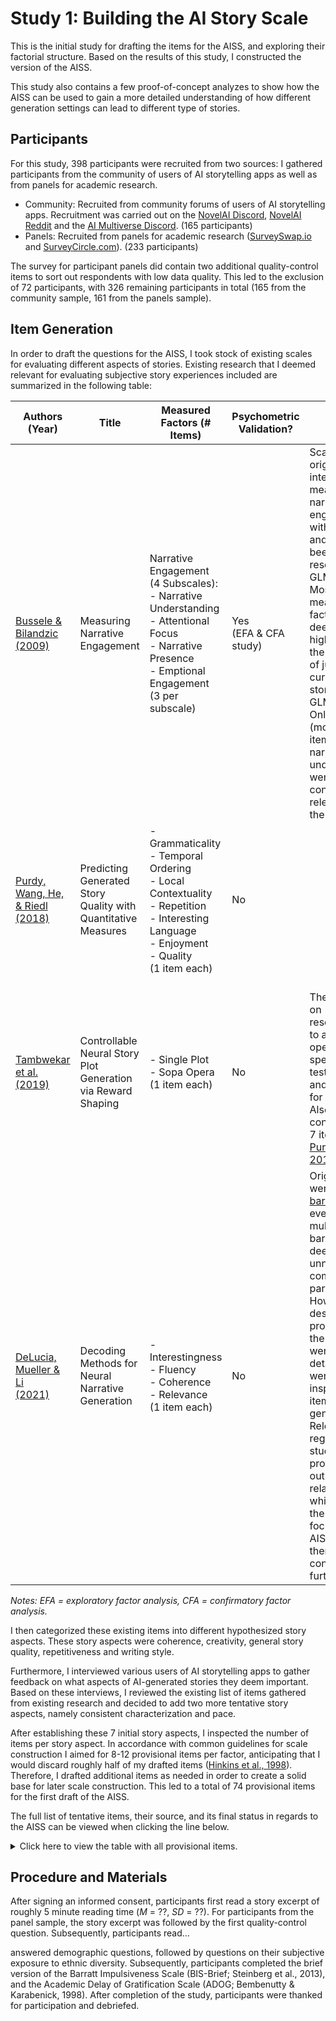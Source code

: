 # Study 1: Building the AI Story Scale
This is the initial study for drafting the items for the AISS, and exploring their factorial structure. Based on the results of this study, I constructed the version of the AISS.

This study also contains a few proof-of-concept analyzes to show how the AISS can be used to gain a more detailed understanding of how different generation settings can lead to different type of stories.

## Participants
For this study, 398 participants were recruited from two sources: I gathered participants from the community of users of AI storytelling apps as well as from panels for academic research.

* Community: Recruited from community forums of users of AI storytelling apps. Recruitment was carried out on the [NovelAI Discord](https://discord.com/invite/novelai), [NovelAI Reddit](https://discord.com/invite/novelai) and the [AI Multiverse Discord](https://discord.com/invite/puRyrw869h). (165 participants)
* Panels: Recruited from panels for academic research ([SurveySwap.io](https://surveyswap.io/) and [SurveyCircle.com](https://www.surveycircle.com/)). (233 participants)

The survey for participant panels did contain two additional quality-control items to sort out respondents with low data quality. This led to the exclusion of 72 participants, with 326 remaining participants in total (165 from the community sample, 161 from the panels sample).

## Item Generation
In order to draft the questions for the AISS, I took stock of existing scales for evaluating different aspects of stories. Existing research that I deemed relevant for evaluating subjective story experiences included are summarized in the following table:

| Authors (Year) | Title | Measured Factors (# Items) | Psychometric Validation? | Notes |
|-|-|-|-|-|
| [Bussele & Bilandzic</br>(2009)](http://hypermedia468.pbworks.com/w/file/fetch/80687372/measuring%20narrative%20engagement.pdf) | Measuring Narrative Engagement | Narrative Engagement (4 Subscales):</br>- Narrative Understanding<br>- Attentional Focus<br>- Narrative Presence<br>- Emptional Engagement</br>(3 per subscale) | Yes<br>(EFA & CFA study) | Scale was originally intended for measuring narrative engagement with movies, and has not been used in research on GLMs.</br>Most measured factors were deemed to high-level for the purpose of judging current stories from GLMs.</br>Only (modified) items for narrative understanding were considered relevant for the AISS. |
| [Purdy, Wang, He, & Riedl</br>(2018)](https://faculty.cc.gatech.edu/~riedl/pubs/purdy-aiide18.pdf) | Predicting Generated Story Quality with Quantitative Measures | - Grammaticality</br>- Temporal Ordering</br>- Local Contextuality</br>- Repetition</br>- Interesting Language</br>- Enjoyment</br>- Quality</br>(1 item each) | No | |
| [Tambwekar et al.</br>(2019)](https://arxiv.org/pdf/1809.10736.pdf) | Controllable Neural Story Plot Generation via Reward Shaping  | - Single Plot</br>- Sopa Opera</br>(1 item each) | No | </br>The question on resemblance to a soap opera was specific to the tested model, and not used for this study.</br>Also contained the 7 items from [Purdy et al., 2018](https://www.cc.gatech.edu/~riedl/pubs/purdy-aiide18.pdf) |
| [DeLucia, Mueller & Li</br>(2021)](https://arxiv.org/pdf/2010.07375.pdf) | Decoding Methods for Neural Narrative Generation | - Interestingness</br>- Fluency</br>- Coherence</br>- Relevance</br>(1 item each) | No | Original items were [double-barreled](https://en.wikipedia.org/wiki/Double-barreled_question) (or even multiple-barreled) and deemed unnecessarily complex for participants.</br>However, descriptions provided for the factors were quite detailed and were used as inspiration for item generation.</br>Relevance regards the study of the prompt -> output relationship, which is not the current focus of the AISS and was therefore not considered further. |

_Notes: EFA = exploratory factor analysis, CFA = confirmatory factor analysis._

I then categorized these existing items into different hypothesized story aspects. These story aspects were coherence, creativity, general story quality, repetitiveness and writing style.

Furthermore, I interviewed various users of AI storytelling apps to gather feedback on what aspects of AI-generated stories they deem important. Based on these interviews, I reviewed the existing list of items gathered from existing research and decided to add two more tentative story aspects, namely consistent characterization and pace.

After establishing these 7 initial story aspects, I inspected the number of items per story aspect. In accordance with common guidelines for scale construction I aimed for 8-12 provisional items per factor, anticipating that I would discard roughly half of my drafted items ([Hinkins et al., 1998](https://journals.sagepub.com/doi/abs/10.1177/109442819800100106)). Therefore, I drafted additional items as needed in order to create a solid base for later scale construction. This led to a total of 74 provisional items for the first draft of the AISS.

The full list of tentative items, their source, and its final status in regards to the AISS can be viewed when clicking the line below.

<details>
<summary>Click here to view the table with all provisional items.</summary>

| Item | Hypothesized Story Aspect | Source<sup>a | Retained For AISS-v1? | Reason For Elimination | Final Story Aspect |
| ---- | ------------------------- | ------------ | --------------------- | ---------------------- | ------------------ |
I had a hard time making sense of what was going on in the story. | Coherence | [Bussele & Bilandzic (2009)](http://hypermedia468.pbworks.com/w/file/fetch/80687372/measuring%20narrative%20engagement.pdf) | ✖ |  |  |
I had a hard time recognizing the thread of the story. | Coherence|  [Bussele & Bilandzic (2009)](http://hypermedia468.pbworks.com/w/file/fetch/80687372/measuring%20narrative%20engagement.pdf) | ✖ |  |  |
This story’s events occurred in a plausible order. | Coherence | [Purdy et al. (2018)](https://www.cc.gatech.edu/~riedl/pubs/purdy-aiide18.pdf) | ✖ |  |  |
The story appeared to be a single plot. | Coherence | [Tambwekar et al. (2019)](https://arxiv.org/pdf/1809.10736.pdf) | ✔ |  | Coherence |
The plot of the story was plausible. | Coherence | Own | ✔ |  | Coherence |
The story had a clear theme. | Coherence | Own | ✔ |  | Coherence |
The story felt like a coherent story. | Coherence | Own | ✔ |  | Coherence |
The story felt like it contained a bunch of jumbled topics. | Coherence | Own | ✖ |  |  |
The story stayed on topic with a consistent plot. | Coherence | Own | ✖ |  |  |
The story felt like a series of disconnected sentences. | Coherence | Own | ✖ |  |  |
The story had a clearly identifiable plot. | Coherence | Own | ✖ |  |  |
The story lacked logic. | Coherence | Own | ✖ |  |  |
Descriptions of characters in the story were consistent. | Consistent Characterization | Own | ✔ |  | Consistent Characterization |
Characters in the story were described in a contradicting manner. | Consistent Characterization | Own | ✔ |  | Consistent Characterization |
The way the characters were described was inconsistent. | Consistent Characterization | Own | ✔ |  | Consistent Characterization |
The behavior of characters in the story seemed completely random. | Consistent Characterization | Own | ✔ |  | Coherence |
My understanding of the characters in the story is unclear. | Consistent Characterization | Own | ✖ |  |  |
The descriptions of characters in the story were plausible. | Consistent Characterization | Own | ✖ |  |  |
How characters in the story acted seemed implausible. | Consistent Characterization | Own | ✖ |  |  |
It was easy to understand the motivation of the characters in the story. | Consistent Characterization | Own | ✖ |  |  |
This story was enjoyable. | Creativity | [Purdy et al. (2018)](https://www.cc.gatech.edu/~riedl/pubs/purdy-aiide18.pdf) | ✖ |  |  |
The story felt dynamic. | Creativity | [Inspired by DeLucia, Mueller & Li (2021)](https://arxiv.org/pdf/2010.07375.pdf) | ✖ |  |  |
The story was boring. | Creativity | [Inspired by DeLucia, Mueller & Li (2021)](https://arxiv.org/pdf/2010.07375.pdf) | ✖ |  |  |
The setting of the story was original. | Creativity | Own | ✔ |  | Creativity/Quality |
The story was innovative. | Creativity | Own | ✔ |  | Creativity/Quality |
The plot development in the story was predictable. | Creativity | Own | ✔ |  | Coherence |
The story was creative. | Creativity | Own | ✖ |  |  |
The story was imaginative. | Creativity | Own | ✖ |  |  |
It was surprising how things turned out in the story. | Creativity | Own | ✖ |  |  |
There were interesting twists and turns in the story. | Creativity | Own | ✖ |  |  |
I was intrigued by the plot. | Creativity | Own | ✖ |  |  |
The story was unconventional. | Creativity | Own | ✖ |  |  |
The plot was typical for this kind of story. | Creativity | Own | ✖ |  |  |
This story was of high quality. | General Quality | [Purdy et al. (2018)](https://www.cc.gatech.edu/~riedl/pubs/purdy-aiide18.pdf) | ✔ |  | Creativity/Quality |
The story was fun to read. | General Quality | [Inspired by DeLucia, Mueller & Li (2021)](https://arxiv.org/pdf/2010.07375.pdf) | ✖ |  |  |
The story made me want to keep reading. | General Quality | [Inspired by DeLucia, Mueller & Li (2021)](https://arxiv.org/pdf/2010.07375.pdf) | ✖ |  |  |
The story felt vivid. | General Quality | [Inspired by DeLucia, Mueller & Li (2021)](https://arxiv.org/pdf/2010.07375.pdf) | ✖ |  |  |
I would like to read more stories like this one. | General Quality | Own | ✔ |  | Creativity/Quality |
I liked this story. | General Quality | Own | ✖ |  |  |
The story was well-written. | General Quality | Own | ✖ |  |  |
The writing style was entertaining. | General Quality | Own | ✖ |  |  |
This story avoided repetition. | Repetitiveness | [Purdy et al. (2018)](https://www.cc.gatech.edu/~riedl/pubs/purdy-aiide18.pdf) | ✖ |  |  |
Many sentences in the story had frequently repeated words and phrases. | Repetitiveness | [Inspired by DeLucia, Mueller & Li (2021)](https://arxiv.org/pdf/2010.07375.pdf) | ✖ |  |  |
The story was very repetitive. | Repetitiveness | Own | ✖ |  |  |
In the story, the same things happened again and again. | Repetitiveness | Own | ✖ |  |  |
The writing seemed to use the same words over and over. | Repetitiveness | Own | ✖ |  |  |
Characters repeated their actions with little variation. | Repetitiveness | Own | ✖ |  |  |
The plot had no development. | Repetitiveness | Own | ✔ |  | Pace |
One character did something he or she had already done previously in this story. | Repetitiveness | Own | ✖ |  |  |
Characters said or did the same thing many times over. | Repetitiveness | Own | ✖ |  |  |
Characters repeated what other characters had said to them. | Repetitiveness | Own | ✖ |  |  |
Particular words were used too often in the story. | Repetitiveness | Own | ✖ |  |  |
There were similar events that occurred repeatedly in the story. | Repetitiveness | Own | ✖ |  |  |
This story used interesting language. | Writing Style | [Purdy et al. (2018)](https://www.cc.gatech.edu/~riedl/pubs/purdy-aiide18.pdf) | ✖ |  |  |
The story had sentences that were unreadable. | Writing Style | [Inspired by DeLucia, Mueller & Li (2021)](https://arxiv.org/pdf/2010.07375.pdf) | ✖ |  |  |
The story used complex vocabulary. | Writing Style | Own | ✔ |  | Creativity/Quality |
The text contained a broad vocabulary. | Writing Style | Own | ✖ |  |  |
The wording of this text was very precise. | Writing Style | Own | ✖ |  |  |
The text was easy to understand. | Writing Style | Own | ✖ |  |  |
The writing style was too complicated to be understood easily. | Writing Style | Own | ✖ |  |  |
The story contained a great deal of detail. | Writing Style | Own | ✖ |  |  |
The writing style of the story was very good. | Writing Style | Own | ✖ |  |  |
The author's choice of words was elegant. | Writing Style | Own | ✖ |  |  |
The story had no obvious grammatical mistakes. | Writing Style | Own | ✖ |  |  |
The story moved at a fast pace. | Pace | Own | ✔ |  | Pace |
It took a long time for things to happen in the story. | Pace | Own | ✔ |  | Pace |
Nothing seemed to be happening in the story. | Pace | Own | ✔ |  | Pace |
The story was exciting to read. | Pace | Own | ✔ |  | Creativity/Quality |
The story dragged on and on. | Pace | Own | ✖ |  |  |
There was plenty of action in the story. | Pace | Own | ✖ |  |  |
Many things seemed to be happening at once in the story. | Pace | Own | ✖ |  |  |
All elements of the story were relevant to the plot. | Pace | Own | ✖ |  |  |
There's nothing superfluous or unnecessary in this story. | Pace | Own | ✖ |  |  |

_Notes: a = Some items were modified to be more consistent with the rest of the scale._

</details>

## Procedure and Materials
After signing an informed consent, participants first read a story excerpt of roughly 5 minute reading time (_M_ = ??, _SD_ = ??). For participants from the panel sample, the story excerpt was followed by the first quality-control question. Subsequently, participants read...

answered demographic questions, followed by questions on their subjective exposure to ethnic diversity. Subsequently, participants completed the brief version of the Barratt Impulsiveness Scale (BIS-Brief; Steinberg et al., 2013), and the Academic Delay of Gratification Scale (ADOG; Bembenutty & Karabenick, 1998). After completion of the study, participants were thanked for participation and debriefed.